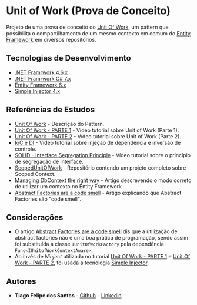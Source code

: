 # Unit of Work (Prova de Conceito)

Projeto de uma prova de conceito do [Unit Of Work][ref-1], um pattern que possibilita o compartilhamento de um mesmo contexto em comum do [Entity Framework][tec-3] em diversos repositórios.

## Tecnologias de Desenvolvimento

[tec-1]: https://github.com/dotnet
[tec-2]: https://github.com/dotnet/csharplang
[tec-3]: https://github.com/aspnet/EntityFramework6
[tec-4]: https://simpleinjector.org

* [.NET Framrwork 4.6.x][tec-1]
* [.NET Framrwork C# 7.x][tec-2]
* [Entity Framework 6.x][tec-3]
* [Simple Injector 4.x][tec-4]


## Referências de Estudos

[ref-1]: https://martinfowler.com/eaaCatalog/unitOfWork.html
[ref-2]: https://www.youtube.com/watch?v=4nqL31Qti_M
[ref-3]: https://www.youtube.com/watch?v=SRIiWg_yY4I&t=973s
[ref-4]: https://www.youtube.com/watch?v=Da_bGoUlITQ
[ref-5]: https://www.youtube.com/watch?v=08mLfQHlbik
[ref-6]: https://github.com/DenisBiondic/ScopedUnitOfWork
[ref-7]: http://mehdi.me/ambient-dbcontext-in-ef6
[ref-8]: https://www.cuttingedge.it/blogs/steven/pivot/entry.php?id=100

* [Unit Of Work][ref-1] - Descrição do Pattern.
* [Unit Of Work - PARTE 1][ref-2] - Vídeo tutorial sobre Unit of Work (Parte 1).
* [Unit Of Work - PARTE 2][ref-3] - Vídeo tutorial sobre Unit of Work (Parte 2).
* [IoC e DI][ref-4] - Vídeo tutorial sobre injeção de dependência e inversão de controle.
* [SOLID - Interface Segregation Principle][ref-5] - Vídeo tutorial sobre o princípio de segregação de interface.
* [ScopedUnitOfWork][ref-6] - Repositório contendo um projeto completo sobre Scoped Context.
* [Managing DbContext the right way][ref-7] - Artigo descrevendo o modo correto de utilizar um contexto no Entity Framework
* [Abstract Factories are a code smell][ref-8] - Artigo explicando que Abstract Factories são "code smell".


## Considerações

* O artigo [Abstract Factories are a code smell][ref-1] dis que a utilização de abstract factories não é uma boa prática de programação, sendo assim foi substituída a classe `IUnitOfWorkFactory` pela dependência `Func<IUnitofWorkContextAware>`.
* Ao invés de _Ninject_ utilizada no tutorial [Unit Of Work - PARTE 1][ref-2] e [Unit Of Work - PARTE 2][ref-3], foi usada a tecnologia [Simple Injector][tec-4].

## Autores

* **Tiago Felipe dos Santos** - [Github](https://github.com/taigosantos) - [Linkedin](https://www.linkedin.com/in/tiago-santos-36b25341/)
